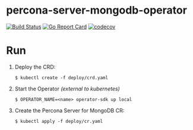 # percona-server-mongodb-operator

[![Build Status](https://travis-ci.org/Percona-Lab/percona-server-mongodb-operator.svg?branch=master)](https://travis-ci.org/Percona-Lab/percona-server-mongodb-operator)
[![Go Report Card](https://goreportcard.com/badge/github.com/Percona-Lab/percona-server-mongodb-operator)](https://goreportcard.com/report/github.com/Percona-Lab/percona-server-mongodb-operator)
[![codecov](https://codecov.io/gh/Percona-Lab/percona-server-mongodb-operator/branch/master/graph/badge.svg)](https://codecov.io/gh/Percona-Lab/percona-server-mongodb-operator)

# Run

1. Deploy the CRD:
    ```
    $ kubectl create -f deploy/crd.yaml
    ```
1. Start the Operator *(external to kubernetes)*
    ```
    $ OPERATOR_NAME=<name> operator-sdk up local
    ```
1. Create the Percona Server for MongoDB CR:
    ```
    $ kubectl apply -f deploy/cr.yaml
    ```
